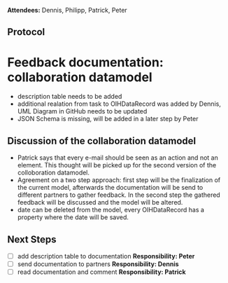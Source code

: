 **Attendees:** Dennis, Philipp, Patrick, Peter  <br>

## Protocol

# Feedback documentation: collaboration datamodel
- description table needs to be added
- additional realation from task to OIHDataRecord was added by Dennis, UML Diagram in GitHub needs to be updated
- JSON Schema is missing, will be added in a later step by Peter

## Discussion of the collaboration datamodel
- Patrick says that every e-mail should be seen as an action and not an element. This thought will be picked up for the second version of the colloboration datamodel.
- Agreement on a two step approach: first step will be the finalization of the current model, afterwards the documentation will be send to different partners to gather feedback. In the second step the gathered feedback will be discussed and the model will be altered.
- date can be deleted from the model, every OIHDataRecord has a property where the date will be saved.

## Next Steps
- [ ] add description table to documentation **Responsibility: Peter**
- [ ] send documentation to partners **Responsibility: Dennis**
- [ ] read documentation and comment **Responsibility: Patrick**
